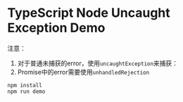 TypeScript Node Uncaught Exception Demo
=======================================

注意：
1. 对于普通未捕获的error，使用`uncaughtException`来捕获：
2. Promise中的error需要使用`unhandledRejection`

```
npm install
npm run demo
```
